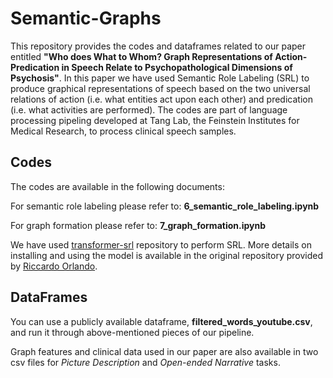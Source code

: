 # Semantic-Graphs

This repository provides the codes and dataframes related to our paper entitled **"Who does What to Whom? Graph Representations of Action-Predication in Speech Relate to Psychopathological Dimensions of Psychosis"**. 
In this paper we have used Semantic Role Labeling (SRL) to produce graphical representations of speech based on the two universal relations of action (i.e. what entities act upon each other) and predication (i.e. what activities are performed). 
The codes are part of language processing pipeling developed at Tang Lab, the Feinstein Institutes for Medical Research, to process clinical speech samples.

## Codes

The codes are available in the following documents:

For semantic role labeling please refer to: **6_semantic_role_labeling.ipynb**

For graph formation please refer to: **7_graph_formation.ipynb**

We have used [transformer-srl](https://github.com/Riccorl/transformer-srl/) repository to perform SRL. More details on installing and using the model is available in the original repository provided by [Riccardo Orlando](https://github.com/Riccorl).

## DataFrames

You can use a publicly available dataframe, **filtered_words_youtube.csv**, and run it through above-mentioned pieces of our pipeline.

Graph features and clinical data used in our paper are also available in two csv files for *Picture Description* and *Open-ended Narrative* tasks.
